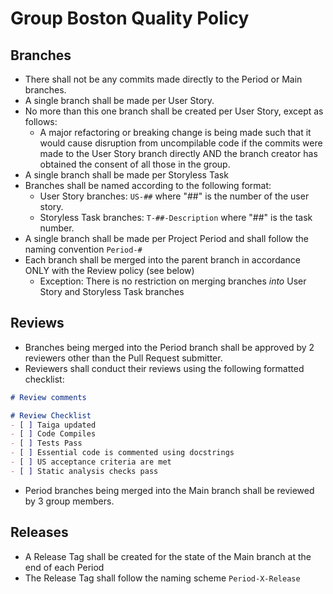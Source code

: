 # Group Boston Quality Policy

## Branches
* There shall not be any commits made directly to the Period or Main branches.
* A single branch shall be made per User Story.
* No more than this one branch shall be created per User Story, except as follows:
  * A major refactoring or breaking change is being made such that it would cause disruption from uncompilable code if the commits were made to the User Story branch directly AND the branch creator has obtained the consent of all those in the group.
* A single branch shall be made per Storyless Task
* Branches shall be named according to the following format:
  * User Story branches: `US-##` where "##" is the number of the user story.
  * Storyless Task branches: `T-##-Description` where "##" is the task number.
* A single branch shall be made per Project Period and shall follow the naming convention `Period-#`
* Each branch shall be merged into the parent branch in accordance ONLY with the Review policy (see below)
  * Exception: There is no restriction on merging branches *into* User Story and Storyless Task branches

## Reviews
* Branches being merged into the Period branch shall be approved by 2 reviewers other than the Pull Request submitter.
* Reviewers shall conduct their reviews using the following formatted checklist:
```markdown
# Review comments

# Review Checklist
- [ ] Taiga updated
- [ ] Code Compiles
- [ ] Tests Pass
- [ ] Essential code is commented using docstrings
- [ ] US acceptance criteria are met
- [ ] Static analysis checks pass
```
* Period branches being merged into the Main branch shall be reviewed by 3 group members.

## Releases
* A Release Tag shall be created for the state of the Main branch at the end of each Period
* The Release Tag shall follow the naming scheme `Period-X-Release`